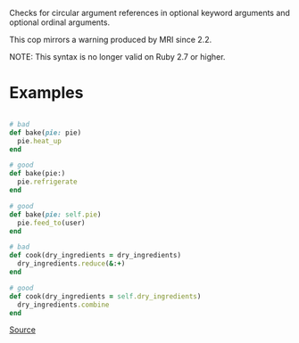 
Checks for circular argument references in optional keyword
arguments and optional ordinal arguments.

This cop mirrors a warning produced by MRI since 2.2.

NOTE: This syntax is no longer valid on Ruby 2.7 or higher.

# Examples

```ruby

# bad
def bake(pie: pie)
  pie.heat_up
end

# good
def bake(pie:)
  pie.refrigerate
end

# good
def bake(pie: self.pie)
  pie.feed_to(user)
end

# bad
def cook(dry_ingredients = dry_ingredients)
  dry_ingredients.reduce(&:+)
end

# good
def cook(dry_ingredients = self.dry_ingredients)
  dry_ingredients.combine
end
```

[Source](http://www.rubydoc.info/gems/rubocop/RuboCop/Cop/Lint/CircularArgumentReference)